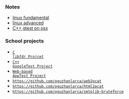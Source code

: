 ### Notes
* [linux fundamental](https://github.com/oguzhanlarca/computer-engineering/blob/master/linux-basics.md)
* [linux advanced](https://github.com/oguzhanlarca/computer-engineering/blob/master/linux-commands.md)
* [C++ gtest on osx](https://github.com/oguzhanlarca/computer-engineering/blob/master/software_test/README.md)

### School projects
* <code>[C libfdr Projcet](https://github.com/oguzhanlarca/computer-engineering/tree/master/system_programming/programs)</code><br> 
* <code>[C++ GoogleTest Project](https://github.com/oguzhanlarca/computer-engineering/blob/master/software_test/C%2B%2B%20Google%20Test%20Framework%20-%20Bitirme%20Projesi.pdf)</code><br> 
* <code>[Web-based AppTest Project](https://github.com/oguzhanlarca/computer-engineering/blob/master/software_test/Web%20Uygulamasi%20Uzerinde%20Otomasyon%20Yazilim%20Testi.pdf)</code><br> 
* <code>https://github.com/oguzhanlarca/web2pcat</code><br> 
* <code>https://github.com/oguzhanlarca/html2pcat</code><br> 
* <code>https://github.com/oguzhanlarca/smtplib-bruteforce</code><br> 
